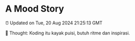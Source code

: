 # A Mood Story

⏰ Updated on Tue, 20 Aug 2024 21:25:13 GMT

💭 Thought: Koding itu kayak puisi, butuh ritme dan inspirasi.

